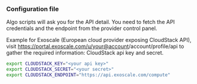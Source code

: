 ### Configuration file

Algo scripts will ask you for the API detail. You need to fetch the API credentials and the endpoint from the provider control panel.

Example for Exoscale (European cloud provider exposing CloudStack API), visit https://portal.exoscale.com/u/<your@account>/account/profile/api to gather the required information: CloudStack api key and secret.

```bash
export CLOUDSTACK_KEY="<your api key>"
export CLOUDSTACK_SECRET="<your secret>"
export CLOUDSTACK_ENDPOINT="https://api.exoscale.com/compute"
```
